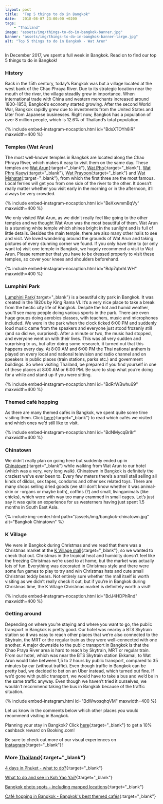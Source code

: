 ```yaml
---
layout: post
title:  "Top 5 things to do in Bangkok"
date:   2018-08-07 23:00:00 +0200
tags:
    - "Thailand"
image: "assets/img/things-to-do-in-bangkok-banner.jpg"
banner: "assets/img/things-to-do-in-bangkok-banner-large.jpg"
alt: "Top 5 things to do in Bangkok - Wat Arun"
---
```


In December 2017, we spent a full week in Bangkok. Read on to find our top 5 things to do in Bangkok!

### History

Back in the 15th century, today’s Bangkok was but a village located at the west bank of the Chao Phraya River. Due to its strategic location near the mouth of the river, the village steadily grew in importance. When international trade with China and western merchants increased around 1800-1850, Bangkok’s economy started growing. After the second World War, Bangkok rapidly grew due to investments from the United States and later from Japanese businesses. Right now, Bangkok has a population of over 8 million people, which is 12.6% of Thailand’s total population.

{% include embed-instagram-nocaption.html id="BdsXTOYh8iR" maxwidth=400 %}

### Temples (Wat Arun)

The most well-known temples in Bangkok are located along the Chao Phraya River, which makes it easy to visit them on the same day. These temples are [Wat Arun][wat arun]{:target="_blank"}, [Wat Pho][wat pho]{:target="_blank"}, [Wat Phra Kaew][wat phra kaew]{:target="_blank"}, [Wat Prayoon][wat prayoon]{:target="_blank"} and [Wat Mahatat][wat mahatat]{:target="_blank"}, from which the first three are the most famous. Local ferries will get you from one side of the river to the other. It doesn’t really matter whether you visit early in the morning or in the afternoon, it’ll always be very crowded.

{% include embed-instagram-nocaption.html id="BeXxwmmBqVy" maxwidth=400 %}

We only visited Wat Arun, as we didn’t really feel like going to the other temples and we thought Wat Arun was the most beautiful of them. Wat Arun is a stunning white temple which shines bright in the sunlight and is full of little details. Besides the main temple, there are also many other halls to see and visit. We loved wandering around the grounds of Wat Arun and taking pictures of every stunning corner we found. If you only have time to (or only want to) visit one temple in Bangkok, we hugely recommend a visit to Wat Arun. Please remember that you have to be dressed properly to visit these temples, so cover your knees and shoulders beforehand.

{% include embed-instagram-nocaption.html id="Bdp7qbrhLWH" maxwidth=400 %}

### Lumphini Park

[Lumphini Park][lumphini park]{:target="_blank"} is a beautiful city park in Bangkok. It was created in the 1920s by King Rama VI. It’s a very nice place to take a break from the hectic city life of Bangkok. Despite the hot and humid weather, you’ll see many people doing various sports in the park. There are even huge groups doing aerobics classes, with teachers, music and microphones included. We were in the park when the clock ticked 6:00 PM and suddenly loud music came from the speakers and everyone just stood frozenly still (and so did we, surprised). After a minute or two, the music had stopped, and everyone went on with their lives. This was all very sudden and surprising to us, but after doing some research, it turned out that this happens every day. At 8:00 AM and 6:00 PM the Thai national anthem is played on every local and national television and radio channel and on speakers in public places (train stations, parks etc.) and government buildings. So when visiting Thailand, be prepared if you find yourself in one of these places at 8:00 AM or 6:00 PM. Be sure to stop what you’re doing for a while and stand up if you were sitting. 

{% include embed-instagram-nocaption.html id="BdRrWBwhu69" maxwidth=400 %}

### Themed café hopping

As there are many themed cafés in Bangkok, we spent quite some time visiting them. Click [here][bangkok café article]{:target="_blank"} to read which cafés we visited and which ones we’d still like to visit.

{% include embed-instagram-nocaption.html id="BdNMycqBr8r" maxwidth=400 %}
 
### Chinatown

We didn’t really plan on going here but suddenly ended up in [Chinatown][chinatown]{:target="_blank"} while walking from Wat Arun to our hotel (which was a very, very long walk). Chinatown in Bangkok is definitely the craziest we’ve ever been to. Every few meters there’s a small stall selling all kinds of dildos, sex tapes, condoms and other sex related toys. There are many shops selling dried goods (we still don’t know whether it was animal-skin or -organs or maybe both), coffins (?) and small, livinganimals (like chicks), which were with way too many crammed in small cages. Let’s just say it was quite an experience for us westerners having just spent 1.5 months in South East Asia.

{% include img-center.html path="/assets/img/bangkok-chinatown.jpg" alt="Bangkok Chinatown" %}

### K Village

We were in Bangkok during Christmas and we read that there was a Christmas market at the [K Village mall][k village mall]{:target="_blank"}, so we wanted to check that out. Christmas in the tropical heat and humidity doesn’t feel like the freezing Christmas we’re used to at home, but the market was actually lots of fun. Everything was decorated in Christmas style and there were some fun games to play to try and win Christmas hats and cute small Christmas teddy bears. Not entirely sure whether the mall itself is worth visiting as we didn’t really check it out, but if you’re in Bangkok during Christmas time, the K Village Christmas market is definitely worth a visit!

{% include embed-instagram-nocaption.html id="BdJ4HDPhRnd" maxwidth=400 %}

### Getting around 

Depending on where you’re staying and where you want to go, the public transport in Bangkok is pretty good. Our hotel was nearby a BTS Skytrain station so it was easy to reach other places that we’re also connected to the Skytrain, the MRT or the regular train as they were well-connected with one another. A major downside to the public transport in Bangkok is that the Chao Praya River area is hard to reach by Skytrain, MRT or regular train. From our hotel, which was near the BTS Skytrain station Ekkamai, to Wat Arun would take between 1,5 to 2 hours by public transport, compared to 35 minutes by car (without traffic). Even though traffic in Bangkok can be pretty bad, we decided to bet on an Uber instead, which turned out fine. If we’d gone with public transport, we would have to take a bus and we’d be in the same traffic anyway. Even though we haven’t tried it ourselves, we wouldn’t recommend taking the bus in Bangkok because of the traffic situation.

{% include embed-instagram.html id="BdWwosqhqVM" maxwidth=400 %}

Let us know in the comments below which other places you would recommend visiting in Bangkok.

Planning your stay in Bangkok? Click [here][booking.com]{:target="_blank"} to get a 10% cashback reward on Booking.com! 

Be sure to check out more of our visual experiences on [Instagram][instagram]{:target="_blank"}!

### More [Thailand][thailand]{:target="_blank"}

[4 days in Phuket - what to do?][phuket]{:target="_blank"}

[What to do and see in Koh Yao Yai?][koh yao yai]{:target="_blank"}

[Bangkok photo spots - including mapped locations][bangkok photo]{:target="_blank"}

[Café hopping in Bangkok - Bangkok's best themed cafés][bangkok cafe]{:target="_blank"}

[thailand]: https://kipamojo.world/tags.html#thailand
[phuket]: https://kipamojo.world/2018/07/26/4-days-in-Phuket-what-to-do.html
[koh yao yai]: https://kipamojo.world/2018/07/27/What-to-do-and-see-in-Koh-Yao-Yai.html
[bangkok photo]: https://kipamojo.world/2018/08/10/Bangkok-photo-spots.html
[bangkok cafe]: https://kipamojo.world/2018/08/01/Cafe-hopping-in-Bangkok-Bangkoks-best-themed-cafes.html

[instagram]: https://instagram.com/kipamojo
[booking.com]: https://www.booking.com/s/11_6/joop9916
[bangkok café article]: https://kipamojo.world/2018/08/01/Cafe-hopping-in-Bangkok-Bangkoks-best-themed-cafes.html
[wat arun]: https://www.google.nl/maps/place/Wat+Arun,+Bangkok+Yai,+Bangkok+10600,+Thailand/@13.7420658,100.477232,15z/data=!3m1!4b1!4m5!3m4!1s0x30e29900caef320d:0x40100b25de28b80!8m2!3d13.7437024!4d100.4860282
[wat pho]: https://www.google.nl/maps/place/Wat+Phra+Chetuphon+Vimolmangklararm+Rajwaramahaviharn/@13.7465067,100.4903943,17z/data=!3m1!4b1!4m5!3m4!1s0x30e299057145cc81:0x7df49a08f511c22e!8m2!3d13.7465067!4d100.4925884
[wat phra kaew]: https://www.google.nl/maps/place/Temple+of+the+Emerald+Buddha+(Wat+Phra+Kaew)/@13.7514967,100.4904745,17z/data=!3m1!4b1!4m5!3m4!1s0x30e2990eee7769e5:0x343cc1aab522fe88!8m2!3d13.7516435!4d100.4927041
[wat prayoon]: https://www.google.nl/maps/place/Wat+Prayunwongsawat+Worawihan/@13.7374073,100.4815264,15z/data=!4m5!3m4!1s0x30e29902ca977ed3:0x5277b4419f21e93b!8m2!3d13.7367702!4d100.4956974
[wat mahatat]: https://www.google.nl/maps/place/Wat+Mahadhat+Yuwarachrangsarit/@13.7551337,100.4886978,17z/data=!3m1!4b1!4m5!3m4!1s0x30e2990bf4c6b303:0x40c27f34f9e12b23!8m2!3d13.7551337!4d100.4908919
[lumphini park]: https://www.google.nl/maps/place/Lumphini+Park/@13.7314058,100.5392455,17z/data=!4m12!1m6!3m5!1s0x30e29f26ed4bb01b:0xac01b20801f96936!2sLumphini+Park!8m2!3d13.7314058!4d100.5414396!3m4!1s0x30e29f26ed4bb01b:0xac01b20801f96936!8m2!3d13.7314058!4d100.5414396
[chinatown]: https://www.google.nl/maps/place/Yaowarat+Rd,+Krung+Thep+Maha+Nakhon,+Thailand/@13.7412726,100.505971,17z/data=!3m1!4b1!4m5!3m4!1s0x30e29921f76193f7:0x5864886b1bdc3702!8m2!3d13.7412726!4d100.5081651 
[k village mall]: https://www.google.nl/maps/place/K+Village/@13.7205068,100.5671464,17z/data=!3m1!4b1!4m5!3m4!1s0x30e29f08cae2582f:0x86171c1b0d8be353!8m2!3d13.7205068!4d100.5693405

